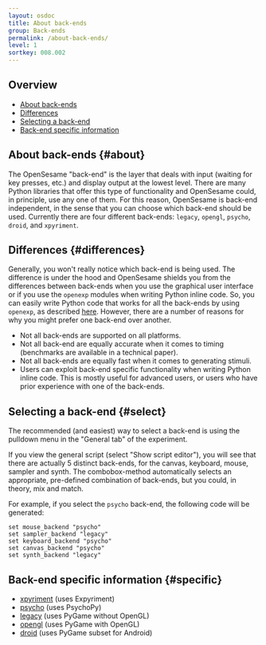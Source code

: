 ```yaml
---
layout: osdoc
title: About back-ends
group: Back-ends
permalink: /about-back-ends/
level: 1
sortkey: 008.002
---
```


Overview
--------

- [About back-ends](#about)
- [Differences](#differences)
- [Selecting a back-end](#select)
- [Back-end specific information](#specific)

About back-ends {#about}
---------------

The OpenSesame "back-end" is the layer that deals with input (waiting for key presses, etc.) and display output at the lowest level. There are many Python libraries that offer this type of functionality and OpenSesame could, in principle, use any one of them. For this reason, OpenSesame is back-end independent, in the sense that you can choose which back-end should be used. Currently there are four different back-ends: `legacy`, `opengl`, `psycho`, `droid`, and `xpyriment`.

Differences {#differences}
-----------

Generally, you won't really notice which back-end is being used. The difference is under the hood and OpenSesame shields you from the differences between back-ends when you use the graphical user interface or if you use the `openexp` modules when writing Python inline code. So, you can easily write Python code that works for all the back-ends by using `openexp`, as described [here][inline-script]. However, there are a number of reasons for why you might prefer one back-end over another.

- Not all back-ends are supported on all platforms.
- Not all back-end are equally accurate when it comes to timing (benchmarks are available in a technical paper).
- Not all back-ends are equally fast when it comes to generating stimuli.
- Users can exploit back-end specific functionality when writing Python inline code. This is mostly useful for advanced users, or users who have prior experience with one of the back-ends.

Selecting a back-end {#select}
--------------------

The recommended (and easiest) way to select a back-end is using the pulldown menu in the "General tab" of the experiment.

If you view the general script (select "Show script editor"), you will see that there are actually 5 distinct back-ends, for the canvas, keyboard, mouse, sampler and synth. The combobox-method automatically selects an appropriate, pre-defined combination of back-ends, but you could, in theory, mix and match.

For example, if you select the `psycho` back-end, the following code will be generated:

	set mouse_backend "psycho"
	set sampler_backend "legacy"
	set keyboard_backend "psycho"
	set canvas_backend "psycho"
	set synth_backend "legacy"

Back-end specific information {#specific}
-----------------------------

- [xpyriment][] (uses Expyriment)
- [psycho][] (uses PsychoPy)
- [legacy][] (uses PyGame without OpenGL)
- [opengl][] (uses PyGame with OpenGL)
- [droid][] (uses PyGame subset for Android)

[inline-script]: /python-inline-code/about-python-inline-code
[legacy]: /back-ends/legacy
[opengl]: /back-ends/opengl
[xpyriment]: /back-ends/xpyriment
[psycho]: /back-ends/psycho
[droid]: back-ends/droid